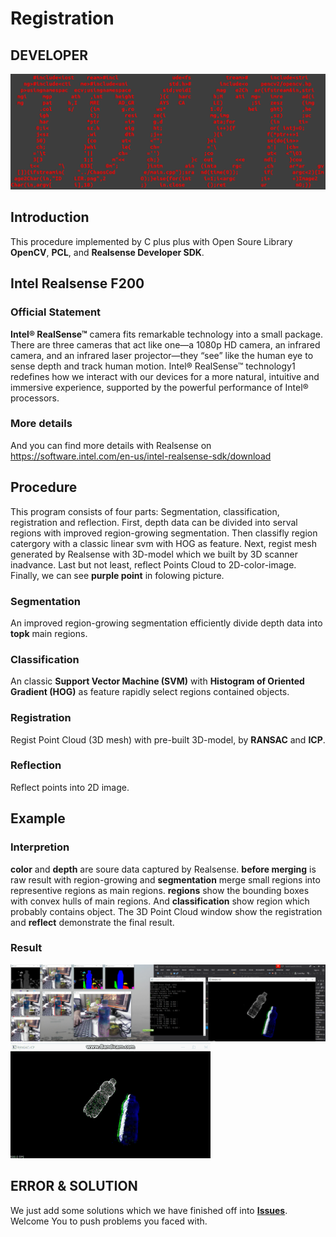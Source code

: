 # Registration

## DEVELOPER
![pic](./ROBOT-GRASP/example/IDLER.png)

## Introduction
This procedure implemented by C plus plus with Open Soure Library **OpenCV**, **PCL**, and **Realsense Developer SDK**.

## Intel Realsense F200 
### Official Statement
**Intel® RealSense™** camera fits remarkable technology into a small package. There are three cameras that act like one—a 1080p HD camera, an infrared camera, and an infrared laser projector—they “see” like the human eye to sense depth and track human motion. Intel® RealSense™ technology1 redefines how we interact with our devices for a more natural, intuitive and immersive experience, supported by the powerful performance of Intel® processors.
### More details
And you can find more details with Realsense on https://software.intel.com/en-us/intel-realsense-sdk/download

## Procedure
This program consists of four parts: Segmentation, classification, registration and reflection. First, depth data can be divided into serval regions with improved region-growing segmentation. Then classifly region catergory with a classic linear svm with HOG as feature. Next, regist mesh generated by Realsense with 3D-model which we built by 3D scanner inadvance. Last but not least, reflect Points Cloud to 2D-color-image. Finally, we can see **purple point** in folowing picture.
### Segmentation
An improved region-growing segmentation efficiently divide depth data into **topk** main regions. 
### Classification
An classic **Support Vector Machine (SVM)** with **Histogram of Oriented Gradient (HOG)** as feature rapidly select regions contained objects.
### Registration
Regist Point Cloud (3D mesh) with pre-built 3D-model, by **RANSAC** and **ICP**.
### Reflection
Reflect points into 2D image. 

## Example
### Interpretion
**color** and **depth** are soure data captured by Realsense. **before merging** is raw result with region-growing and **segmentation** merge small regions into representive regions as main regions. **regions** show the bounding boxes with convex hulls of main regions. And **classification** show region which probably contains object. The 3D Point Cloud window show the registration and **reflect** demonstrate the final result. 
### Result
![Example](./ROBOT-GRASP/example/Example.png)
![Point-Cloud](./ROBOT-GRASP/example/Point-Cloud.gif)


## ERROR & SOLUTION
We just add some solutions which we have finished off into [**Issues**](https://github.com/IDLER1229/Registration/issues). Welcome You to push problems you faced with.